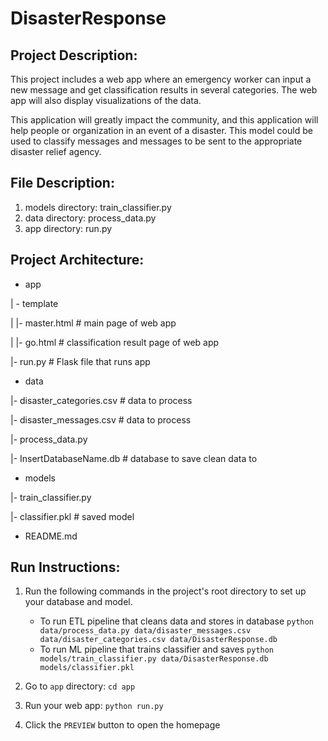 # DisasterResponse
## Project Description:
This project includes a web app where an emergency worker can input a new message and get classification results in several categories. The web app will also display visualizations of the data. 

This application will greatly impact the community, and this application will help people or organization in an event of a disaster. This model could be used to classify messages and messages to be sent to the appropriate disaster relief agency.  

## File Description:
1. models directory: train_classifier.py
2. data directory: process_data.py
3. app directory: run.py

## Project Architecture:
- app

| - template

| |- master.html  # main page of web app

| |- go.html  # classification result page of web app

|- run.py  # Flask file that runs app

- data

|- disaster_categories.csv  # data to process 

|- disaster_messages.csv  # data to process

|- process_data.py

|- InsertDatabaseName.db   # database to save clean data to

- models

|- train_classifier.py

|- classifier.pkl  # saved model 


- README.md

## Run Instructions:
1. Run the following commands in the project's root directory to set up your database and model.
    - To run ETL pipeline that cleans data and stores in database
        `python data/process_data.py data/disaster_messages.csv data/disaster_categories.csv data/DisasterResponse.db`
    - To run ML pipeline that trains classifier and saves
        `python models/train_classifier.py data/DisasterResponse.db models/classifier.pkl`

2. Go to `app` directory: `cd app`

3. Run your web app: `python run.py`

4. Click the `PREVIEW` button to open the homepage
